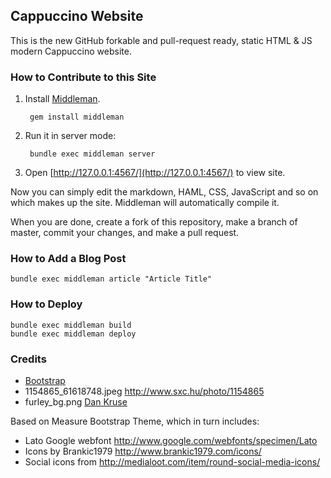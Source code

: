 ## Cappuccino Website

This is the new GitHub forkable and pull-request ready, static HTML & JS modern Cappuccino website.

### How to Contribute to this Site

1. Install [Middleman](middlemanapp.com).

        gem install middleman

2. Run it in server mode:

        bundle exec middleman server

3. Open [http://127.0.0.1:4567/](http://127.0.0.1:4567/) to view site.

Now you can simply edit the markdown, HAML, CSS, JavaScript and so on which makes up the site. Middleman will automatically compile it.

When you are done, create a fork of this repository, make a branch of master, commit your changes, and make a pull request.

### How to Add a Blog Post

    bundle exec middleman article "Article Title"

### How to Deploy

    bundle exec middleman build
    bundle exec middleman deploy

### Credits

* [Bootstrap](http://twitter.github.com/bootstrap/)
* 1154865_61618748.jpeg http://www.sxc.hu/photo/1154865
* furley_bg.png [Dan Kruse](http://subtlepatterns.com/light-sketch/)

Based on Measure Bootstrap Theme, which in turn includes:

* Lato Google webfont http://www.google.com/webfonts/specimen/Lato
* Icons by Brankic1979 http://www.brankic1979.com/icons/
* Social icons from http://medialoot.com/item/round-social-media-icons/
